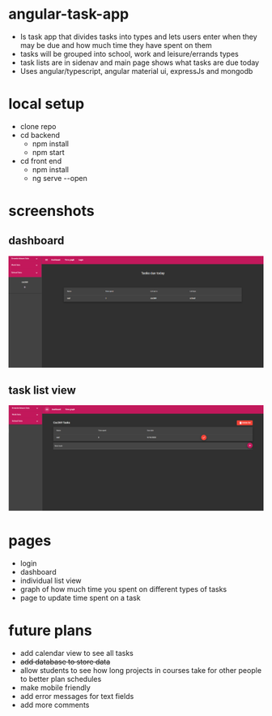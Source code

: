 # angular-task-app
- Is task app that divides tasks into types and lets users enter when they may be due and how much time they have spent on them 
- tasks will be grouped into school, work and leisure/errands types
- task lists are in sidenav and main page shows what tasks are due today
- Uses angular/typescript, angular material ui, expressJs and mongodb 

# local setup
- clone repo
- cd backend
  - npm install
  - npm start
- cd front end
  - npm install
  - ng serve --open

# screenshots
## dashboard
![dashboard img](https://github.com/selden-lin/angular-task-app/blob/master/dashboard.png)
## task list view
![task list img](https://github.com/selden-lin/angular-task-app/blob/master/taskList.png)

# pages
- login
- dashboard
- individual list view
- graph of how much time you spent on different types of tasks
- page to update time spent on a task

# future plans
- add calendar view to see all tasks
- ~~add database to store data~~
- allow students to see how long projects in courses take for other people to better plan schedules
- make mobile friendly
- add error messages for text fields
- add more comments
